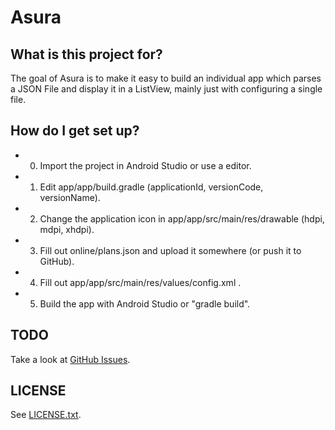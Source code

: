 # Asura

## What is this project for?

The goal of Asura is to make it easy to build an individual app which
parses a JSON File and display it in a ListView, mainly just with
configuring a single file.

## How do I get set up?

- 0. Import the project in Android Studio or use a editor.
- 1. Edit app/app/build.gradle
(applicationId, versionCode, versionName).
- 2. Change the application icon in app/app/src/main/res/drawable
(hdpi, mdpi, xhdpi).
- 3. Fill out online/plans.json and upload it somewhere (or push it to
GitHub).
- 4. Fill out app/app/src/main/res/values/config.xml .
- 5. Build the app with Android Studio or "gradle build".

## TODO

Take a look at
[GitHub Issues](https://github.com/asura-app/android/issues).

## LICENSE

See
[LICENSE.txt](https://github.com/asura-app/android/blob/master/LICENSE.txt).
